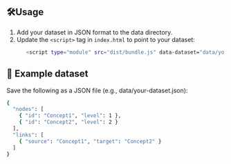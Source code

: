 ## 🛠️**Usage**
1. Add your dataset in JSON format to the data directory.
2. Update the `<script>` tag in `index.html` to point to your dataset:
   ```bash
      <script type="module" src="dist/bundle.js" data-dataset="data/your-dataset.json"></script>

   ```
## 📂 Example dataset
Save the following as a JSON file (e.g., data/your-dataset.json):
```bash
{
  "nodes": [
    { "id": "Concept1", "level": 1 },
    { "id": "Concept2", "level": 2 }
  ],
  "links": [
    { "source": "Concept1", "target": "Concept2" }
  ]
}
```

